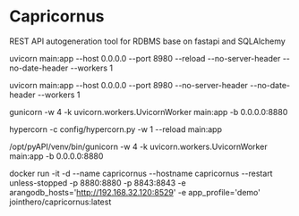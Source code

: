 # Capricornus

REST API autogeneration tool for RDBMS base on fastapi and SQLAlchemy

uvicorn main:app --host 0.0.0.0 --port 8980 --reload --no-server-header --no-date-header --workers 1

uvicorn main:app --host 0.0.0.0 --port 8980 --no-server-header --no-date-header --workers 1

gunicorn -w 4 -k uvicorn.workers.UvicornWorker main:app -b 0.0.0.0:8880

hypercorn -c config/hypercorn.py -w 1 --reload main:app

/opt/pyAPI/venv/bin/gunicorn -w 4 -k uvicorn.workers.UvicornWorker main:app -b 0.0.0.0:8880


docker run -it -d --name capricornus --hostname capricornus --restart unless-stopped -p 8880:8880 -p 8843:8843 -e arangodb_hosts='http://192.168.32.120:8529' -e app_profile='demo' jointhero/capricornus:latest
